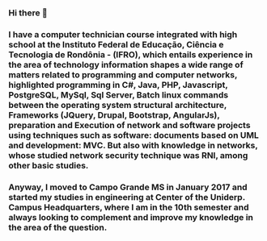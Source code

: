 ### Hi there 👋

### I have a computer technician course integrated with high school at the Instituto Federal de Educação, Ciência e Tecnologia de Rondônia - (IFRO), which entails experience in the area of technology information shapes a wide range of matters related to programming and computer networks, highlighted programming in C#, Java, PHP, Javascript, PostgreSQL, MySql, Sql Server, Batch linux commands between the operating system structural architecture, Frameworks (JQuery, Drupal, Bootstrap, AngularJs), preparation and Execution of network and software projects using techniques such as software: documents based on UML and development: MVC. But also with knowledge in networks, whose studied network security technique was RNI, among other basic studies.
### Anyway, I moved to Campo Grande MS in January 2017 and started my studies in engineering at Center of the Uniderp. Campus Headquarters, where I am in the 10th semester and always looking to complement and improve my knowledge in the area of the question.

<!--
**dantonissler/dantonissler** is a ✨ _special_ ✨ repository because its `README.md` (this file) appears on your GitHub profile.

Here are some ideas to get you started:

- 🔭 I’m currently working on ...
- 🌱 I’m currently learning ...
- 👯 I’m looking to collaborate on ...
- 🤔 I’m looking for help with ...
- 💬 Ask me about ...
- 📫 How to reach me: ...
- 😄 Pronouns: ...
- ⚡ Fun fact: ...
-->
